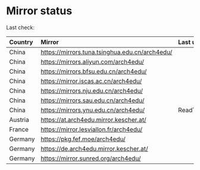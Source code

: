 <script src="./time.js"></script>
# Mirror status
Last check: <script type="text/javascript">localize(1689402266.7748127);</script>

|Country|Mirror|Last update|
|:------|:-----|:----------|
|China|https://mirrors.tuna.tsinghua.edu.cn/arch4edu/|<script type="text/javascript">localize(1689359569);</script>|
|China|https://mirrors.aliyun.com/arch4edu/|<script type="text/javascript">localize(1689316975);</script>|
|China|https://mirrors.bfsu.edu.cn/arch4edu/|<script type="text/javascript">localize(1689273131);</script>|
|China|https://mirror.iscas.ac.cn/arch4edu/|<script type="text/javascript">localize(1689359569);</script>|
|China|https://mirrors.nju.edu.cn/arch4edu/|<script type="text/javascript">localize(1689359569);</script>|
|China|https://mirrors.sau.edu.cn/arch4edu/|<script type="text/javascript">localize(1689359569);</script>|
|China|https://mirrors.ynu.edu.cn/arch4edu/|ReadTimeout|
|Austria|https://at.arch4edu.mirror.kescher.at/|<script type="text/javascript">localize(1689359569);</script>|
|France|https://mirror.lesviallon.fr/arch4edu/|<script type="text/javascript">localize(1689359569);</script>|
|Germany|https://pkg.fef.moe/arch4edu/|<script type="text/javascript">localize(1689359569);</script>|
|Germany|https://de.arch4edu.mirror.kescher.at/|<script type="text/javascript">localize(1689359569);</script>|
|Germany|https://mirror.sunred.org/arch4edu/|<script type="text/javascript">localize(1689359569);</script>|

<script src="./tablefilter/tablefilter.js"></script>
<script src="./table.js"></script>
